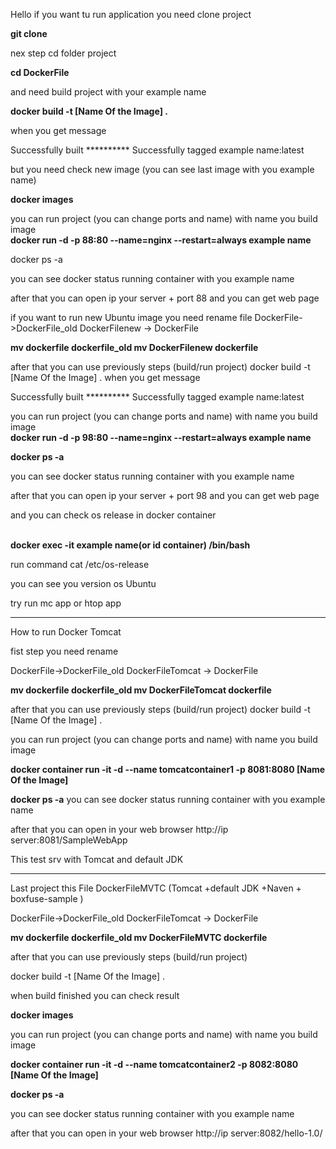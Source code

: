 Hello if you want tu run application you need clone project


<b>git clone </b>

nex step cd folder project


<b>cd DockerFile</b>

and need build project with your example name 


<b>docker build -t [Name Of the Image]  .</b>



when you get message 

Successfully built **********
Successfully tagged example name:latest

but you need check new image (you can see last image with you example name)

<b>docker images</b>

you can run project (you can change ports and name) with name you build image
<br><b>docker run -d -p 88:80  --name=nginx --restart=always  example name</b>

docker ps -a


you can see docker status running container with you example name

after that you can open ip your server + port 88 and you can get web page 

if you want to run new Ubuntu image you need rename file
DockerFile->DockerFile_old
DockerFilenew -> DockerFile
 

<b>
mv dockerfile dockerfile_old
mv DockerFilenew dockerfile

</b>

after that you can use previously steps (build/run project)
docker build -t [Name Of the Image]  .
when you get message

Successfully built **********
Successfully tagged example name:latest


you can run project (you can change ports and name) with name you build image
<br><b>docker run -d -p 98:80  --name=nginx --restart=always  example name</b>

<b>docker ps -a</b>


you can see docker status running container with you example name

after that you can open ip your server + port 98 and you can get web page 

and you can check os release in docker container 

<br><b>docker exec -it example name(or id container) /bin/bash</b>

run command 
cat /etc/os-release

you can see you version os Ubuntu

try run mc app or htop app 
_________________________________________________________________________________


How to run Docker Tomcat

fist step you need rename 


DockerFile->DockerFile_old
DockerFileTomcat -> DockerFile

<b>
mv dockerfile dockerfile_old
mv DockerFileTomcat dockerfile
</b>

after that you can use previously steps (build/run project)
docker build -t [Name Of the Image]  .

you can run project (you can change ports and name) with name you build image

<b>docker container run -it -d --name tomcatcontainer1 -p 8081:8080 [Name Of the Image]</b> 


<b>docker ps -a</b>
you can see docker status running container with you example name


after that you can open in your web browser http://ip server:8081/SampleWebApp


This test srv with Tomcat and default JDK 

-------------------------------------------------------------------------------------

Last project this File DockerFileMVTC (Tomcat +default JDK +Naven + boxfuse-sample )


DockerFile->DockerFile_old
DockerFileTomcat -> DockerFile

<b>
mv dockerfile dockerfile_old
mv DockerFileMVTC dockerfile
</b>

after that you can use previously steps (build/run project)

docker build -t [Name Of the Image]  .

when build finished you can check result

<b>docker images</b>

you can run project (you can change ports and name) with name you build image

<b>docker container run -it -d --name tomcatcontainer2 -p 8082:8080 [Name Of the Image]</b>

<b>docker ps -a</b>

you can see docker status running container with you example name


after that you can open in your web browser http://ip server:8082/hello-1.0/